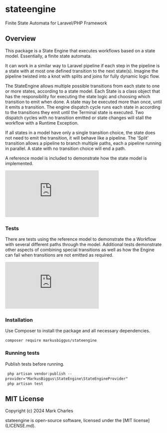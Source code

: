 # stateengine
Finite State Automata for Laravel/PHP Framework

## Overview
This package is a State Engine that executes workflows based on a state model.
Essentially, a finite state automata.

It can work in a similar way to Laravel pipeline if each step in the pipeline is a state with at most one defined
transition to the next state(s). 
Imagine the pipeline twisted into a knot with splits and joins for fully dynamic logic flow.

The StateEngine allows multiple possible transitions from each state to one or more states, according to a state model.
Each State is a class object that has the responsibility for executing the state logic and choosing which transition to emit
when done. A state may be executed more than once, until it emits a transition.
The engine dispatch cycle runs each state in according to the transitions they emit until the Terminal state is executed.
Two dispatch cycles with no transition emitted or state changes will stall the workflow with a Runtime Exception.

If all states in a model have only a single transition choice, the state does not need to emit the transition, it will behave like a pipeline.
The 'Split' transition allows a pipeline to branch multiple paths, each a pipeline running in parallel. 
A state with no transition choice will end a path.


A reference model is included to demonstrate how the state model is implemented.

![Reference model (pdf)](https://github.com/MarkusBiggus/StateEngine/blob/7cdbb9c38f23b9268b1436b4fb7705391e19d9d5/StateEngine-ReferenceModel.pdf)

### Tests
There are tests using the reference model to demonstrate the a Workflow with several different paths through the model.
Additional tests demonstrate other aspects of combining special transitions as well as how the Engine can fail
when transitions are not emitted as required.

![Test models (pdf)](https://github.com/MarkusBiggus/StateEngine/blob/7cdbb9c38f23b9268b1436b4fb7705391e19d9d5/StateEngine-Test-Models.pdf)

### Installation

Use Composer to install the package and all necessary dependencies.

```
composer require markusbiggus/stateengine
```
### Running tests

Publish tests before running.

```
 php artisan vendor:publish --provider="MarkusBiggus\StateEngine\StateEngineProvider"
 php artisan test
```

## MIT License
Copyright (c) 2024 Mark Charles

stateengine is open-source software, licensed under the [MIT license] (LICENSE.md).
